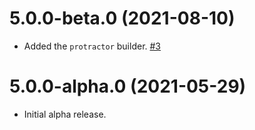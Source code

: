 # 5.0.0-beta.0 (2021-08-10)

- Added the `protractor` builder. [#3](https://github.com/blackbaud/skyux-sdk-angular-builders-compat/pull/3)

# 5.0.0-alpha.0 (2021-05-29)

- Initial alpha release.
